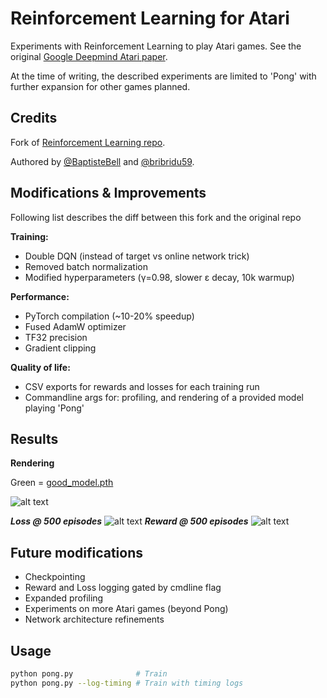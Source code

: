# Reinforcement Learning for Atari
Experiments with Reinforcement Learning to play Atari games. See the original [Google Deepmind Atari paper](https://arxiv.org/pdf/1312.5602). 

At the time of writing, the described experiments are limited to 'Pong' with further expansion for other games planned.  

## Credits

Fork of [Reinforcement Learning repo](https://github.com/BaptisteBell/ReinforcementLearning).

Authored by [@BaptisteBell](https://github.com/BaptisteBell) and [@bribridu59](https://github.com/bribridu59).

## Modifications & Improvements
Following list describes the diff between this fork and the original repo

**Training:**
- Double DQN (instead of target vs online network trick)
- Removed batch normalization
- Modified hyperparameters (γ=0.98, slower ε decay, 10k warmup)

**Performance:**
- PyTorch compilation (~10-20% speedup)
- Fused AdamW optimizer
- TF32 precision
- Gradient clipping

**Quality of life:**
- CSV exports for rewards and losses for each training run
- Commandline args for: profiling, and rendering of a provided model playing 'Pong'
  
## Results

**Rendering**

Green = [good_model.pth](https://github.com/AzamAbdul/Atari_RL_Playground/tree/master/models)

![alt text](https://raw.githubusercontent.com/AzamAbdul/Atari_RL_Playground/refs/heads/master/media/atari_pong_good_model.gif)

***Loss @ 500 episodes***
![alt text](https://raw.githubusercontent.com/AzamAbdul/Atari_RL_Playground/refs/heads/master/media/avg_loss_20251021.png)
***Reward @ 500 episodes***
![alt text](https://raw.githubusercontent.com/AzamAbdul/Atari_RL_Playground/refs/heads/master/media/total_rewards_2025-10-21.png)

## Future modifications
- Checkpointing
- Reward and Loss logging gated by cmdline flag
- Expanded profiling
- Experiments on more Atari games (beyond Pong)
- Network architecture refinements


## Usage

```bash
python pong.py              # Train
python pong.py --log-timing # Train with timing logs
```





